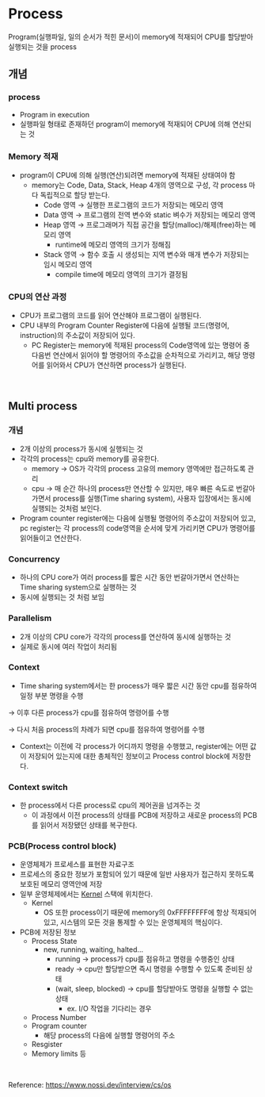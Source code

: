 # Process

Program(실행파일, 일의 순서가 적힌 문서)이 memory에 적재되어 CPU를 할당받아 실행되는 것을 process

## 개념

### process

- Program in execution
- 실행파일 형태로 존재하던 program이 memory에 적재되어 CPU에 의해 연산되는 것

### Memory 적재

- program이 CPU에 의해 실행(연산)되려면 memory에 적재된 상태여야 함
    - memory는 Code, Data, Stack, Heap 4개의 영역으로 구성, 각 process 마다 독립적으로 할당 받는다.
        - Code 영역 → 실행한 프로그램의 코드가 저장되는 메모리 영역
        - Data 영역 → 프로그램의 전역 변수와 static 벼수가 저장되는 메모리 영역
        - Heap 영역 → 프로그래머가 직접 공간을 할당(malloc)/해제(free)하는 메모리 영역
            - runtime에 메모리 영역의 크기가 정해짐
        - Stack 영역 → 함수 호출 시 생성되는 지역 변수와 매개 변수가 저장되는 임시 메모리 영역
            - compile time에 메모리 영역의 크기가 결정됨

### CPU의 연산 과정

- CPU가 프로그램의 코드를 읽어 연산해야 프로그램이 실행된다.
- CPU 내부의 Program Counter Register에 다음에 실행될 코드(명령어, instruction)의 주소값이 저장되어 있다.
    - PC Register는 memory에 적재된 process의 Code영역에 있는 명령어 중 다음번 연산에서 읽어야 할 명령어의 주소값을 순차적으로 가리키고, 해당 명령어를 읽어와서 CPU가 연산하면 process가 실행된다.

<br>

## Multi process

### 개념

- 2개 이상의 process가 동시에 실행되는 것
- 각각의 process는 cpu와 memory를 공유한다.
    - memory → OS가 각각의 process 고유의 memory 영역에만 접근하도록 관리
    - cpu → 매 순간 하나의 process만 연산할 수 있지만, 매우 빠른 속도로 번갈아 가면서 process를 실행(Time sharing system), 사용자 입장에서는 동시에 실행되는 것처럼 보인다.
- Program counter register에는 다음에 실행될 명령어의 주소값이 저장되어 있고, pc register는 각 process의 code영역을 순서에 맞게 가리키면 CPU가 명령어를 읽어들이고 연산한다.

### Concurrency

- 하나의 CPU core가 여러 process를 짧은 시간 동안 번갈아가면서 연산하는 Time sharing system으로 실행하는 것
- 동시에 실행되는 것 처럼 보임

### Parallelism

- 2개 이상의 CPU core가 각각의 process를 연산하여 동시에 실행하는 것
- 실제로 동시에 여러 작업이 처리됨

### Context

- Time sharing system에서는 한 process가 매우 짧은 시간 동안 cpu를 점유하여 일정 부분 명령을 수행

→ 이후 다른 process가 cpu를 점유하여 명령어를 수행

→ 다시 처음 process의 차례가 되면 cpu를 점유하여 명령어를 수행

- Context는 이전에 각 process가 어디까지 명령을 수행했고, register에는 어떤 값이 저장되어 있는지에 대한 총체적인 정보이고 Process control block에 저장한다.

### Context switch

- 한 process에서 다른 process로 cpu의 제어권을 넘겨주는 것
    - 이 과정에서 이전 process의 상태를 PCB에 저장하고 새로운 process의 PCB를 읽어서 저장됐던 상태를 복구한다.

### PCB(Process control block)

- 운영체제가 프로세스를 표현한 자료구조
- 프로세스의 중요한 정보가 포함되어 있기 때문에 일반 사용자가 접근하지 못하도록 보호된 메모리 영역안에 저장
- 일부 운영체제에서는 [Kernel](https://ko.wikipedia.org/wiki/%EC%BB%A4%EB%84%90_(%EC%BB%B4%ED%93%A8%ED%8C%85)) 스택에 위치한다.
    - Kernel
        - OS 또한 process이기 때문에 memory의 0xFFFFFFFF에 항상 적재되어있고, 시스템의 모든 것을 통제할 수 있는 운영체제의 핵심이다.
- PCB에 저장된 정보
    - Process State
        - new, running, waiting, halted…
            - running → process가 cpu를 점유하고 명령을 수행중인 상태
            - ready → cpu만 할당받으면 즉시 명령을 수행할 수 있도록 준비된 상태
            - (wait, sleep, blocked) → cpu를 할당받아도 명령을 실행할 수 없는 상태
                - ex. I/O 작업을 기다리는 경우
    - Process Number
    - Program counter
        - 해당 process의 다음에 실행할 명령어의 주소
    - Resgister
    - Memory limits 등
  
<br>

Reference: https://www.nossi.dev/interview/cs/os
